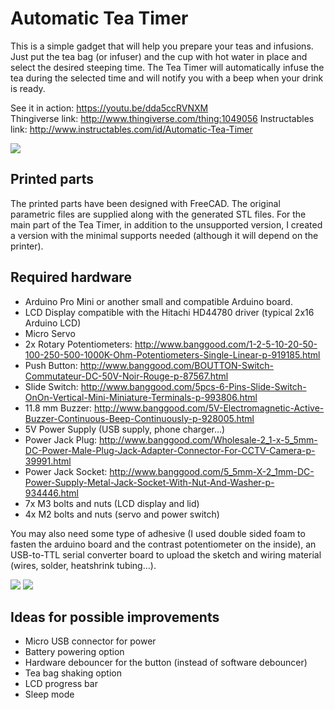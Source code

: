 # Automatic Tea Timer
This is a simple gadget that will help you prepare your teas and infusions. Just put the tea bag (or infuser) and the cup with hot water in place and select the desired steeping time. The Tea Timer will automatically infuse the tea during the selected time and will notify you with a beep when your drink is ready.

See it in action: https://youtu.be/dda5ccRVNXM  
Thingiverse link: http://www.thingiverse.com/thing:1049056
Instructables link: http://www.instructables.com/id/Automatic-Tea-Timer

![](https://github.com/lluisgl7/tea-timer/blob/master/img/IMG_1.JPG)

## Printed parts

  The printed parts have been designed with FreeCAD. The original parametric files are supplied along with the generated STL files.
  For the main part of the Tea Timer, in addition to the unsupported version, I created a version with the minimal supports needed (although it will depend on the printer).

## Required hardware

- Arduino Pro Mini or another small and compatible Arduino board. 
- LCD Display compatible with the Hitachi HD44780 driver (typical 2x16 Arduino LCD)
- Micro Servo 
- 2x Rotary Potentiometers: http://www.banggood.com/1-2-5-10-20-50-100-250-500-1000K-Ohm-Potentiometers-Single-Linear-p-919185.html 
- Push Button: http://www.banggood.com/BOUTTON-Switch-Commutateur-DC-50V-Noir-Rouge-p-87567.html
- Slide Switch: http://www.banggood.com/5pcs-6-Pins-Slide-Switch-OnOn-Vertical-Mini-Miniature-Terminals-p-993806.html
- 11.8 mm Buzzer: http://www.banggood.com/5V-Electromagnetic-Active-Buzzer-Continuous-Beep-Continuously-p-928005.html
- 5V Power Supply (USB supply, phone charger…)
- Power Jack Plug: http://www.banggood.com/Wholesale-2_1-x-5_5mm-DC-Power-Male-Plug-Jack-Adapter-Connector-For-CCTV-Camera-p-39991.html
- Power Jack Socket: http://www.banggood.com/5_5mm-X-2_1mm-DC-Power-Supply-Metal-Jack-Socket-With-Nut-And-Washer-p-934446.html
- 7x M3 bolts and nuts (LCD display and lid)
- 4x M2 bolts and nuts (servo and power switch)
	
You may also need some type of adhesive (I used double sided foam to fasten the arduino board and the contrast potentiometer on the inside), an USB-to-TTL serial converter board to upload the sketch and wiring material (wires, solder, heatshrink tubing…).

![](https://github.com/lluisgl7/tea-timer/blob/master/img/IMG_2.JPG)
![](https://github.com/lluisgl7/tea-timer/blob/master/img/IMG_3.JPG)

## Ideas for possible improvements

- Micro USB connector for power
- Battery powering option
- Hardware debouncer for the button (instead of software debouncer)
- Tea bag shaking option
- LCD progress bar
- Sleep mode
